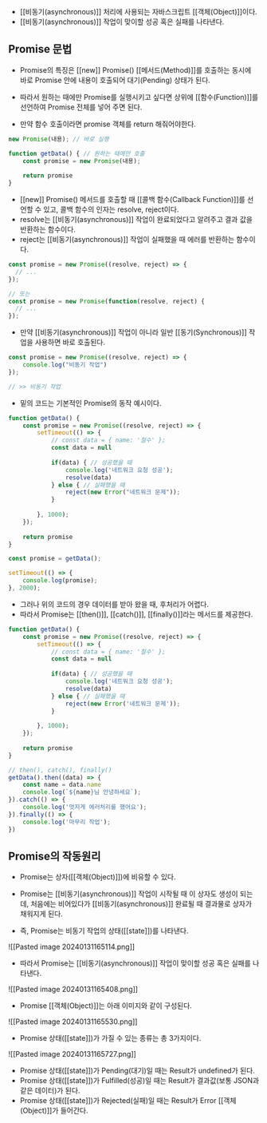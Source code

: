 - [[비동기(asynchronous)]] 처리에 사용되는 자바스크립트 [[객체(Object)]]이다.
- [[비동기(asynchronous)]] 작업이 맞이할 성공 혹은 실패를 나타낸다.

## Promise 문법

- Promise의 특징은 [[new]] Promise() [[메서드(Method)]]를 호출하는 동시에 바로 Promise 안에 내용이 호출되어 대기(Pending) 상태가 된다.

- 따라서 원하는 때에만 Promise를 실행시키고 싶다면 상위에 [[함수(Function)]]를 선언하여 Promise 전체를 넣어 주면 된다.
- 만약 함수 호출이라면 promise 객체를 return 해줘어야한다.

```js
new Promise(내용); // 바로 실행

function getData() { // 원하는 때에만 호출
	const promise = new Promise(내용);
	
	return promise
}
```

- [[new]] Promise() 메서드를 호출할 때 [[콜백 함수(Callback Function)]]를 선언할 수 있고, 콜백 함수의 인자는 resolve, reject이다.
- resolve는 [[비동기(asynchronous)]] 작업이 완료되었다고 알려주고 결과 값을 반환하는 함수이다.
- reject는 [[비동기(asynchronous)]] 작업이 실패했을 때 에러를 반환하는 함수이다.

```js
const promise = new Promise((resolve, reject) => {
  // ...
});

// 또는
const promise = new Promise(function(resolve, reject) {
  // ...
});
```

- 만약 [[비동기(asynchronous)]] 작업이 아니라 일반 [[동기(Synchronous)]] 작업을 사용하면 바로 호출된다.

```js
const promise = new Promise((resolve, reject) => {
	console.log("비동기 작업")
});

// >> 비동기 작업
```

- 밑의 코드는 기본적인 Promise의 동작 예시이다.

```js
function getData() {
	const promise = new Promise((resolve, reject) => {
		setTimeout(() => {
			// const data = { name: '철수' };
			const data = null
			
			if(data) { // 성공했을 때
				console.log('네트워크 요청 성공');
				resolve(data)
			} else { // 실패했을 때
				reject(new Error("네트워크 문제"));
			}
			
		}, 1000);
	});
	
	return promise
}

const promise = getData();

setTimeout(() => {
	console.log(promise);
}, 2000);
```

- 그러나 위의 코드의 경우 데이터를 받아 왔을 때, 후처리가 어렵다.
- 따라서 Promise는 [[then()]], [[catch()]], [[finally()]]라는 메서드를 제공한다.

```js
function getData() {
	const promise = new Promise((resolve, reject) => {
		setTimeout(() => {
			// const data = { name: '철수' };
			const data = null
			
			if(data) { // 성공했을 때
				console.log('네트워크 요청 성공');
				resolve(data)
			} else { // 실패했을 때
				reject(new Error('네트워크 문제'));
			}
			
		}, 1000);
	});
	
	return promise
}

// then(), catch(), finally()
getData().then((data) => {
	const name = data.name
	console.log(`${name}님 안녕하세요`);
}).catch(() => {
	console.log('멋지게 에러처리를 했어요');
}).finally(() => {
	console.log('마무리 작업');
})
```

## Promise의 작동원리

- Promise는 상자([[객체(Object)]])에 비유할 수 있다.
- Promise는 [[비동기(asynchronous)]] 작업이 시작될 때 이 상자도 생성이 되는데, 처음에는 비어있다가 [[비동기(asynchronous)]] 완료될 때 결과물로 상자가 채워지게 된다.

- 즉, Promise는 비동기 작업의 상태([[state]])를 나타낸다.

![[Pasted image 20240131165114.png]]

- 따라서 Promise는 [[비동기(asynchronous)]] 작업이 맞이할 성공 혹은 실패를 나타낸다.

![[Pasted image 20240131165408.png]]

- Promise [[객체(Object)]]는 아래 이미지와 같이 구성된다.

![[Pasted image 20240131165530.png]]

- Promise 상태([[state]])가 가질 수 있는 종류는 총 3가지이다.

![[Pasted image 20240131165727.png]]

- Promise 상태([[state]])가 Pending(대기)일 때는 Result가 undefined가 된다.
- Promise 상태([[state]])가 Fulfilled(성공)일 때는 Result가 결과값(보통 JSON과 같은 데이터)가 된다.
- Promise 상태([[state]])가 Rejected(실패)일 때는 Result가 Error [[객체(Object)]]가 들어간다.